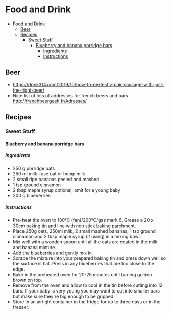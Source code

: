 # Food and Drink

- [Food and Drink](#food-and-drink)
  - [Beer](#beer)
  - [Recipes](#recipes)
    - [Sweet Stuff](#sweet-stuff)
      - [Blueberry and banana porridge bars](#blueberry-and-banana-porridge-bars)
        - [Ingredients](#ingredients)
        - [Instructions](#instructions)

## Beer

- <https://drink314.com/2019/10/how-to-perfectly-pair-sausage-with-just-the-right-beer/>
- Nice list of lots of addresses for french beers and bars <http://frenchbeergeek.fr/Adresses/>

## Recipes

### Sweet Stuff

#### Blueberry and banana porridge bars

##### Ingredients

- 250 g porridge oats
- 250 ml milk I use oat or hemp milk
- 2 small ripe bananas peeled and mashed
- 1 tsp ground cinnamon
- 2 tbsp maple syrup optional, omit for a young baby
- 200 g blueberries

##### Instructions
 
- Pre-heat the oven to 180°C (fan)/200°C/gas mark 6. Grease a 20 x 30cm baking tin and line with non stick baking parchment.
- Place 250g oats, 250ml milk, 2 small mashed bananas, 1 tsp ground cinnamon and 2 tbsp maple syrup (if using) in a mixing bowl.
- Mix well with a wooden spoon until all the oats are coated in the milk and banana mixture.
- Add the blueberries and gently mix in.
- Scrape the mixture into your prepared baking tin and press down well so the surface is flat. Press in any blueberries that are too close to the edge.
- Bake in the preheated oven for 20-25 minutes until turning golden brown on top.
- Remove from the oven and allow to cool in the tin before cutting into 12 bars. If your baby is very young you may want to cut into smaller bars but make sure they're big enough to be gripped.
- Store in an airtight container in the fridge for up to three days or in the freezer.